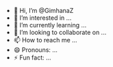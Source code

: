 - 👋 Hi, I’m @GimhanaZ
- 👀 I’m interested in ...
- 🌱 I’m currently learning ...
- 💞️ I’m looking to collaborate on ...
- 📫 How to reach me ...
- 😄 Pronouns: ...
- ⚡ Fun fact: ...

<!---
GimhanaZ/GimhanaZ is a ✨ special ✨ repository because its `README.md` (this file) appears on your GitHub profile.
You can click the Preview link to take a look at your changes.
--->

